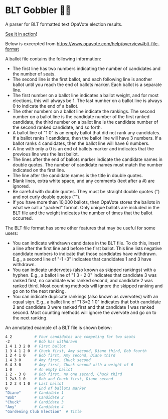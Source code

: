 # BLT Gobbler 🥪👄

A parser for BLT formatted text OpaVote election results.

[See it in action](https://jaco26.github.io/blt-gobbler/)!

Below is excerpted from https://www.opavote.com/help/overview#blt-file-format 

A ballot file contains the following information:
- The first line has two numbers indicating the number of candidates and the
  number of seats.
- The second line is the first ballot, and each following line is another 
  ballot until you reach the end of ballots marker. Each ballot is a separate
  line.
- The first number on a ballot line indicates a ballot weight, and for most 
  elections, this will always be 1. The last number on a ballot line is 
  always 0 to indicate the end of a ballot.
- The other numbers on a ballot line indicate the rankings. The second number 
  on a ballot line is the candidate number of the first ranked candidate, the 
  third number on a ballot line is the candidate number of the second ranked 
  candidate, and so forth.
- A ballot line of "1 0" is an empty ballot that did not rank any candidates. 
  If a ballot ranks 1 candidate, then the ballot line will have 3 numbers. If 
  a ballot ranks 4 candidates, then the ballot line will have 6 numbers.
- A line with only a 0 is an end of ballots marker and indicates that the 
  previous line was the last ballot.
- The lines after the end of ballots marker indicate the candidate names in 
  double quotes. The number of candidate names must match the number 
  indicated on the first line.
- The line after the candidate names is the title in double quotes.
- Blank lines, extra white space, and any comments (text after a #) are 
  ignored.
- Be careful with double quotes. They must be straight double quotes (") and 
  not curly double quotes (“”).
- If you have more than 10,000 ballots, then OpaVote stores the ballots in 
  what we call a "packed" format. Only unique ballots are included in the BLT 
  file and the weight indicates the number of times that the ballot occurred.

The BLT file format has some other features that may be useful for some 
users:
- You can indicate withdrawn candidates in the BLT file. To do this, insert 
  a line after the first line and before the first ballot. This line lists 
  negative candidate numbers to indicate that those candidates have 
  withdrawn. E.g., a second line of "-1 -3" indicates that candidates 1 and 
  3 have withdrawn.
- You can indicate undervotes (also known as skipped rankings) with a hyphen.
  E.g., a ballot line of "1 3 - 2 0" indicates that candidate 3 was ranked 
  first, no candidate was ranked second, and candidate 2 was ranked third. 
  Most counting methods will ignore the skipped ranking and go on to the next 
  ranking.
- You can indicate duplicate rankings (also known as overvotes) with an equal 
  sign. E.g., a ballot line of "1 3=2 1 0" indicates that both candidate 2 
  and candidate 3 were ranked first and that candidate 1 was ranked second. 
  Most counting methods will ignore the overvote and go on to the next 
  ranking.

An annotated example of a BLT file is shown below:
```bash
4 2          # Four candidates are competing for two seats
-2           # Bob has withdrawn
1 4 1 3 2 0  # First ballot
1 3 4 1 2 0  # Chuck first, Amy second, Diane third, Bob fourth
1 2 4 1 0    # Bob first, Amy second, Diane third
1 4 3 0      # Amy first, Chuck second
6 4 3 0      # Amy first, Chuck second with a weight of 6
1 0          # An empty ballot
1 2 - 3 0    # Bob first, no one second, Chuck third
1 2=3 1 0    # Bob and Chuck first, Diane second
1 2 3 4 1 0  # Last ballot
0            # End of ballots marker
"Diane"      # Candidate 1
"Bob"        # Candidate 2
"Chuck"      # Candidate 3
"Amy"        # Candidate 4
"Gardening Club Election"  # Title
```
